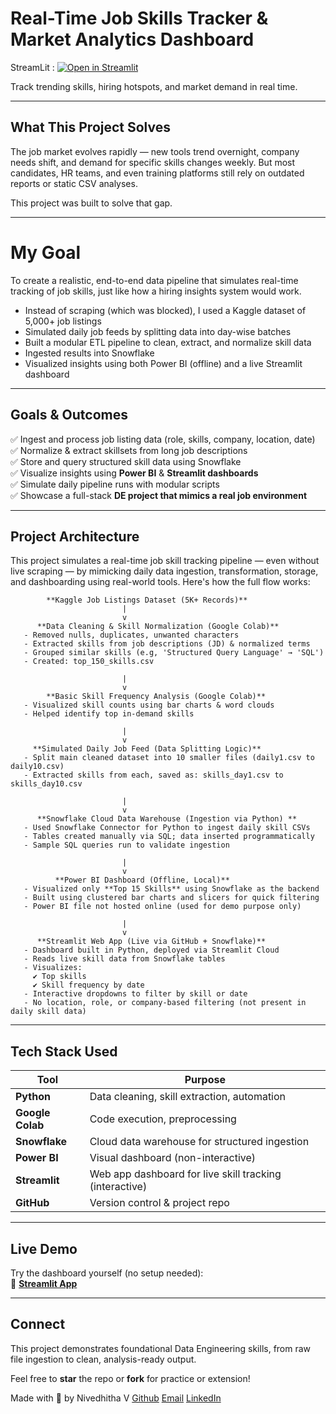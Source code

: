 #  Real-Time Job Skills Tracker & Market Analytics Dashboard

StreamLit :  [![Open in Streamlit](https://static.streamlit.io/badges/streamlit_badge_black_white.svg)](https://top-skills-dashboard-nivedhitha.streamlit.app/)
 
 Track trending skills, hiring hotspots, and market demand in real time.

---

##  What This Project Solves

The job market evolves rapidly — new tools trend overnight, company needs shift, and demand for specific skills changes weekly. But most candidates, HR teams, and even training platforms still rely on outdated reports or static CSV analyses.

This project was built to solve that gap.

---

# My Goal
To create a realistic, end-to-end data pipeline that simulates real-time tracking of job skills, just like how a hiring insights system would work.

- Instead of scraping (which was blocked), I used a Kaggle dataset of 5,000+ job listings
- Simulated daily job feeds by splitting data into day-wise batches
- Built a modular ETL pipeline to clean, extract, and normalize skill data
- Ingested results into Snowflake
- Visualized insights using both Power BI (offline) and a live Streamlit dashboard



---

## Goals & Outcomes

✅ Ingest and process job listing data (role, skills, company, location, date)  
✅ Normalize & extract skillsets from long job descriptions  
✅ Store and query structured skill data using Snowflake  
✅ Visualize insights using **Power BI** & **Streamlit dashboards**  
✅ Simulate daily pipeline runs with modular scripts  
✅ Showcase a full-stack **DE project that mimics a real job environment**

---

##  Project Architecture

This project simulates a real-time job skill tracking pipeline — even without live scraping — by mimicking daily data ingestion, transformation, storage, and dashboarding using real-world tools. Here's how the full flow works:

            **Kaggle Job Listings Dataset (5K+ Records)**
                             |
                             v
          **Data Cleaning & Skill Normalization (Google Colab)**
       - Removed nulls, duplicates, unwanted characters
       - Extracted skills from job descriptions (JD) & normalized terms
       - Grouped similar skills (e.g, 'Structured Query Language' → 'SQL')
       - Created: top_150_skills.csv

                             |
                             v
            **Basic Skill Frequency Analysis (Google Colab)**
       - Visualized skill counts using bar charts & word clouds
       - Helped identify top in-demand skills 

                             |
                             v
         **Simulated Daily Job Feed (Data Splitting Logic)**
       - Split main cleaned dataset into 10 smaller files (daily1.csv to daily10.csv)
       - Extracted skills from each, saved as: skills_day1.csv to skills_day10.csv

                             |
                             v
          **Snowflake Cloud Data Warehouse (Ingestion via Python) **
       - Used Snowflake Connector for Python to ingest daily skill CSVs
       - Tables created manually via SQL; data inserted programmatically
       - Sample SQL queries run to validate ingestion

                             |
                             v
              **Power BI Dashboard (Offline, Local)**
       - Visualized only **Top 15 Skills** using Snowflake as the backend
       - Built using clustered bar charts and slicers for quick filtering
       - Power BI file not hosted online (used for demo purpose only)

                             |
                             v
          **Streamlit Web App (Live via GitHub + Snowflake)**
       - Dashboard built in Python, deployed via Streamlit Cloud
       - Reads live skill data from Snowflake tables
       - Visualizes:
         ✔️ Top skills
         ✔️ Skill frequency by date
       - Interactive dropdowns to filter by skill or date
       - No location, role, or company-based filtering (not present in daily skill data)


---

##  Tech Stack Used

| Tool           | Purpose                          |
|----------------|----------------------------------|
| **Python**     | Data cleaning, skill extraction, automation |
| **Google Colab** | Code execution, preprocessing |
| **Snowflake**  | Cloud data warehouse for structured ingestion |
| **Power BI**   | Visual dashboard (non-interactive) |
| **Streamlit**  | Web app dashboard for live skill tracking (interactive) |
| **GitHub**     | Version control & project repo |

---

##  Live Demo

Try the dashboard yourself (no setup needed):  
🔗 [**Streamlit App**](https://top-skills-dashboard-nivedhitha.streamlit.app/)

---

## Connect

This project demonstrates foundational Data Engineering skills, from raw file ingestion to clean, analysis-ready output.

Feel free to **star** the repo or **fork** for practice or extension!

Made with 💙 by Nivedhitha V 
[Github](https://github.com/Nivedhitha-V)
[Email](nivedhithav0407@gmail.com)
[LinkedIn](https://www.linkedin.com/in/nivedhitha-v/)
